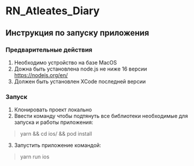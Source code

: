 # RN_Atleates_Diary

## Инструкция по запуску приложения

### Предварительные действия

1) Необходимо устройство на базе MacOS
2) Дожна быть установлена node.js не ниже 16 версии https://nodejs.org/en/
3) Должен быть установлен XCode последней версии

### Запуск
1) Клонировать проект локально
2) Ввести команду чтобы подтянуть все библиотеки необходимые для запуска и работы приложения:

> yarn && cd ios/ && pod install 

3) Запустить приложение командой:

> yarn run ios
